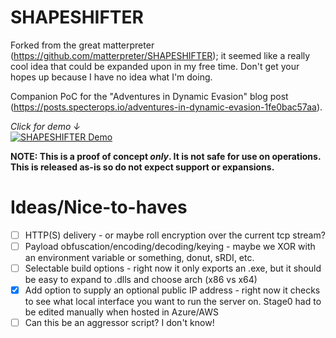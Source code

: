 # SHAPESHIFTER
Forked from the great matterpreter (https://github.com/matterpreter/SHAPESHIFTER); it seemed like a really cool idea that could be expanded upon in my free time. Don't get your hopes up because I have no idea what I'm doing.

Companion PoC for the "Adventures in Dynamic Evasion" blog post (https://posts.specterops.io/adventures-in-dynamic-evasion-1fe0bac57aa).

_Click for demo ↓_  
[![SHAPESHIFTER Demo](https://i.vimeocdn.com/video/1009819790_640x360.webp)](https://vimeo.com/487937178)

**NOTE: This is a proof of concept _only_. It is not safe for use on operations. This is released as-is so do not expect support or expansions.**

# Ideas/Nice-to-haves
- [ ] HTTP(S) delivery - or maybe roll encryption over the current tcp stream?
- [ ] Payload obfuscation/encoding/decoding/keying - maybe we XOR with an environment variable or something, donut, sRDI, etc. 
- [ ] Selectable build options - right now it only exports an .exe, but it should be easy to expand to .dlls and choose arch (x86 vs x64)
- [X] Add option to supply an optional public IP address - right now it checks to see what local interface you want to run the server on. Stage0 had to be edited manually when hosted in Azure/AWS
- [ ] Can this be an aggressor script? I don't know!
